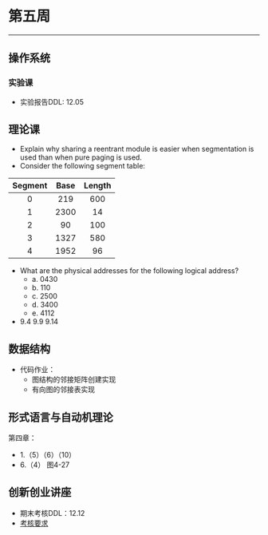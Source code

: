 # 第五周  
---  
## 操作系统  
### 实验课  
- 实验报告DDL: 12.05  

## 理论课  
- Explain why sharing a reentrant module is easier when segmentation is used than when pure paging is used.  
- Consider the following segment table:  
  
|Segment|Base|Length|  
|:---:|:---:|:---:|  
|0|219|600|  
|1|2300|14|  
|2|90|100|  
|3|1327|580|  
|4|1952|96|  

- What are the physical addresses for the following logical address?  
	- a. 0430  
	- b. 110  
	- c. 2500  
	- d. 3400  
	- e. 4112  
- 9.4 9.9 9.14  

## 数据结构  
- 代码作业：  
	- 图结构的邻接矩阵创建实现  
	- 有向图的邻接表实现  
	
## 形式语言与自动机理论  
第四章：  
- 1.（5）（6）（10）  
- 6.（4） 图4-27  

## 创新创业讲座  
- 期末考核DDL：12.12  
- [考核要求](/Notice/Innovation.md)  
